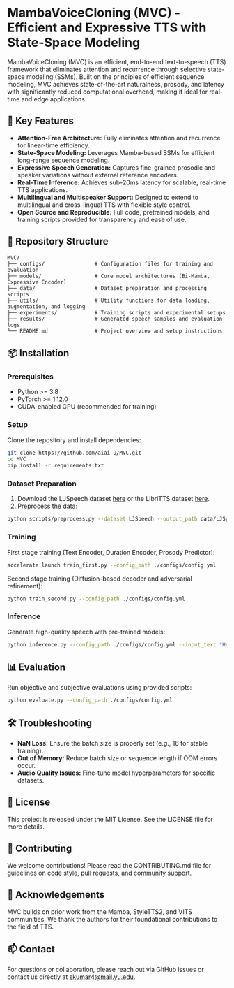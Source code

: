 # MambaVoiceCloning (MVC) - Efficient and Expressive TTS with State-Space Modeling

MambaVoiceCloning (MVC) is an efficient, end-to-end text-to-speech (TTS) framework that eliminates attention and recurrence through selective state-space modeling (SSMs). Built on the principles of efficient sequence modeling, MVC achieves state-of-the-art naturalness, prosody, and latency with significantly reduced computational overhead, making it ideal for real-time and edge applications.

## 🚀 Key Features

* **Attention-Free Architecture:** Fully eliminates attention and recurrence for linear-time efficiency.
* **State-Space Modeling:** Leverages Mamba-based SSMs for efficient long-range sequence modeling.
* **Expressive Speech Generation:** Captures fine-grained prosodic and speaker variations without external reference encoders.
* **Real-Time Inference:** Achieves sub-20ms latency for scalable, real-time TTS applications.
* **Multilingual and Multispeaker Support:** Designed to extend to multilingual and cross-lingual TTS with flexible style control.
* **Open Source and Reproducible:** Full code, pretrained models, and training scripts provided for transparency and ease of use.

## 📂 Repository Structure

```
MVC/
├── configs/                # Configuration files for training and evaluation
├── models/                 # Core model architectures (Bi-Mamba, Expressive Encoder)
├── data/                   # Dataset preparation and processing scripts
├── utils/                  # Utility functions for data loading, augmentation, and logging
├── experiments/            # Training scripts and experimental setups
├── results/                # Generated speech samples and evaluation logs
└── README.md               # Project overview and setup instructions
```

## 📦 Installation

### Prerequisites

* Python >= 3.8
* PyTorch >= 1.12.0
* CUDA-enabled GPU (recommended for training)

### Setup

Clone the repository and install dependencies:

```bash
git clone https://github.com/aiai-9/MVC.git
cd MVC
pip install -r requirements.txt
```

### Dataset Preparation

1. Download the LJSpeech dataset [here](https://keithito.com/LJ-Speech-Dataset/) or the LibriTTS dataset [here](https://www.openslr.org/60/).
2. Preprocess the data:

```bash
python scripts/preprocess.py --dataset LJSpeech --output_path data/LJSpeech
```

### Training

First stage training (Text Encoder, Duration Encoder, Prosody Predictor):

```bash
accelerate launch train_first.py --config_path ./configs/config.yml
```

Second stage training (Diffusion-based decoder and adversarial refinement):

```bash
python train_second.py --config_path ./configs/config.yml
```

### Inference

Generate high-quality speech with pre-trained models:

```bash
python inference.py --config_path ./configs/config.yml --input_text "Hello, this is MambaVoiceCloning."
```

## 📊 Evaluation

Run objective and subjective evaluations using provided scripts:

```bash
python evaluate.py --config_path ./configs/config.yml
```

## 🛠️ Troubleshooting

* **NaN Loss:** Ensure the batch size is properly set (e.g., 16 for stable training).
* **Out of Memory:** Reduce batch size or sequence length if OOM errors occur.
* **Audio Quality Issues:** Fine-tune model hyperparameters for specific datasets.

## 📄 License

This project is released under the MIT License. See the LICENSE file for more details.

## 🙌 Contributing

We welcome contributions! Please read the CONTRIBUTING.md file for guidelines on code style, pull requests, and community support.

## 🤝 Acknowledgements

MVC builds on prior work from the Mamba, StyleTTS2, and VITS communities. We thank the authors for their foundational contributions to the field of TTS.

## 📫 Contact

For questions or collaboration, please reach out via GitHub issues or contact us directly at [skumar4@mail.yu.edu](mailto:skumar4@mail.yu.edu).

